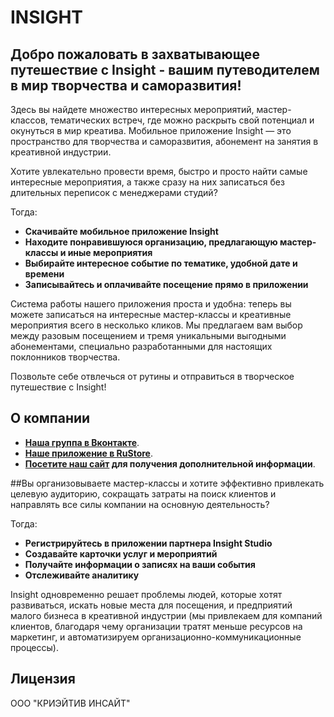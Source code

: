 # INSIGHT

## Добро пожаловать в захватывающее путешествие с Insight - вашим путеводителем в мир творчества и саморазвития!

Здесь вы найдете множество интересных мероприятий, мастер-классов, тематических встреч, где можно раскрыть свой потенциал и окунуться в мир креатива. Мобильное приложение Insight — это пространство для творчества и саморазвития, абонемент на занятия в креативной индустрии.

Хотите увлекательно провести время, быстро и просто найти самые интересные мероприятия, а также сразу на них записаться без длительных переписок с менеджерами студий?

Тогда:
- **Скачивайте мобильное приложение Insight**
- **Находите понравившуюся организацию, предлагающую мастер-классы и иные мероприятия**
- **Выбирайте интересное событие по тематике, удобной дате и времени**
- **Записывайтесь и оплачивайте посещение прямо в приложении**

Система работы нашего приложения проста и удобна: теперь вы можете записаться на интересные мастер-классы и креативные мероприятия всего в несколько кликов. Мы предлагаем вам выбор между разовым посещением и тремя уникальными выгодными абонементами, специально разработанными для настоящих поклонников творчества.

Позвольте себе отвлечься от рутины и отправиться в творческое путешествие с Insight!

## О компании
- **[Наша группа в Вконтакте](https://vk.com/insight_app)**.
- **[Наше приложение в RuStore](https://www.rustore.ru/catalog/app/com.insight.client)**.
- **[Посетите наш сайт](https://insight-app.ru) для получения дополнительной информации**.

##Вы организовываете мастер-классы и хотите эффективно привлекать целевую аудиторию, сокращать затраты на поиск клиентов и направлять все силы компании на основную деятельность?

Тогда:
- **Регистрируйтесь в приложении партнера Insight Studio**
- **Создавайте карточки услуг и мероприятий**
- **Получайте информации о записях на ваши события**
- **Отслеживайте аналитику**

Insight одновременно решает проблемы людей, которые хотят развиваться, искать новые места для посещения, и предприятий малого бизнеса в креативной индустрии (мы привлекаем для компаний клиентов, благодаря чему организации тратят меньше ресурсов на маркетинг, и автоматизируем организационно-коммуникационные процессы).

## Лицензия

ООО "КРИЭЙТИВ ИНСАЙТ"
